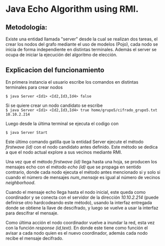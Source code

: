 # Java Echo Algorithm using RMI.

## Metodología:
Existe una entidad llamada "server" desde la cual se realizan dos tareas, el crear los nodos del grafo mediante el uso de modelos (Pojo), cada nodo se inicia de forma independiente en distintas terminales. Además el server se ocupa de iniciar la ejecución del algoritmo de elección.                                                                                                                                                                   

## Explicacion del funcionamiento
En primera instancia el usuario escribe los comandos en distintas terminales para crear nodos

`$ java Server <Id1> <Id2,Id3,Id4> false `                                                                                                                                                                  

Si se quiere crear un nodo candidato se escribe                                                                                                                                                                                                                                                                                                           
`$ java Server <Id1> <Id2,Id3,Id4> true home/grupo5/cifrado_grupo5.txt 10.10.2.214`                                                                                

Luego desde la última terminal se ejecuta el codigo con                                                                                                                                                                                                                                                                                                   

`$ java Server Start`                                                   

Este último comando gatilla que la entidad Server ejecute el método *firstwave (id)* con el nodo candidato antes definido. Este método se dedica a que el nodo actual explore a sus vecinos mediante RMI. 
                                                                                                                                                                                                                                                                                               
Una vez que el método *firstwave (id)* llega hasta una hoja, se producen los mensajes echo con el método *echo (id)*  que se propaga en sentido contrario, donde cada nodo ejecuta el método antes mencionado si y solo si cuando el número de mensajes *num_mensaje* es igual al número de vecinos *neighborhood*.         

Cuando el mensaje echo llega hasta el nodo inicial, este queda como coordinador y se conecta con el servidor de la dirección *10.10.2.214* (puede definirse otro hardcodeando este método), usando la interfaz entregada donde se obtiene la llave de descifrado, y luego se vuelve a usar la interfaz para descifrar el mensaje. 

Como última acción el nodo coordinador vuelve a inundar la red, esta vez con la función *response (id,text)*. En donde este tiene como función el avisar a cada nodo quien es el nuevo coordinador, además cada nodo recibe el mensaje decifrado. 
